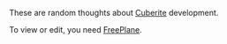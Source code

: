 These are random thoughts about [Cuberite](http://cuberite.org) development.

To view or edit, you need [FreePlane](http://www.freeplane.org).
